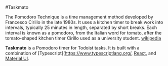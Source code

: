 #Taskmato

The Pomodoro Technique is a time management method developed by Francesco Cirillo in the late 1980s. It uses a kitchen timer to break work into intervals, typically 25 minutes in length, separated by short breaks. Each interval is known as a pomodoro, from the Italian word for tomato, after the tomato-shaped kitchen timer Cirillo used as a university student. [wikipedia](https://en.wikipedia.org/wiki/Pomodoro_Technique)

**Taskmato** is a Pomodoro timer for Todoist tasks. It is built with a combination of [Typescript](https://www.typescriptlang.org/, [React](https://react.dev/), and [Material UI](https://mui.com/material-ui/getting-started/).
